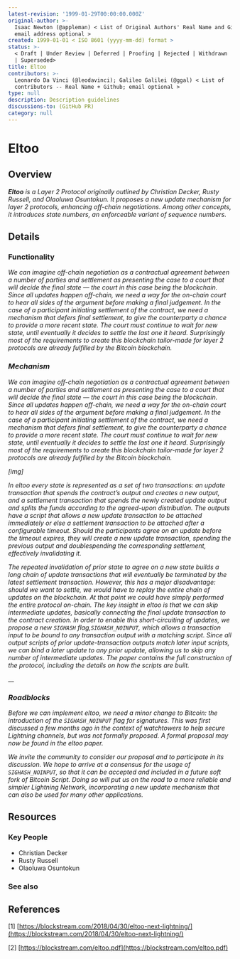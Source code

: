 ```yaml
---
latest-revision: '1999-01-29T00:00:00.000Z'
original-author: >-
  Isaac Newton (@appleman) < List of Original Authors' Real Name and Github;
  email address optional >
created: 1999-01-01 < ISO 8601 (yyyy-mm-dd) format >
status: >-
  < Draft | Under Review | Deferred | Proofing | Rejected | Withdrawn | Accepted
  | Superseded>
title: Eltoo
contributors: >-
  Leonardo Da Vinci (@leodavinci); Galileo Galilei (@ggal) < List of
  contributors -- Real Name + Github; email optional >
type: null
description: Description guidelines
discussions-to: (GitHub PR)
category: null
---
```


# Eltoo

## Overview

_**Eltoo** is a Layer 2 Protocol originally outlined by Christian Decker, Rusty Russell, and Olaoluwa Osuntokun. It proposes a new update mechanism for layer 2 protocols, enhancing off-chain negotiations. Among other concepts, it introduces state numbers, an enforceable variant of sequence numbers._ 

## Details

### Functionality

_We can imagine off-chain negotiation as a contractual agreement between a number of parties and settlement as presenting the case to a court that will decide the final state — the court in this case being the blockchain. Since all updates happen off-chain, we need a way for the on-chain court to hear all sides of the argument before making a final judgement. In the case of a participant initiating settlement of the contract, we need a mechanism that defers final settlement, to give the counterparty a chance to provide a more recent state. The court must continue to wait for new state, until eventually it decides to settle the last one it heard. Surprisingly most of the requirements to create this blockchain tailor-made for layer 2 protocols are already fulfilled by the Bitcoin blockchain._

### _Mechanism_

_We can imagine off-chain negotiation as a contractual agreement between a number of parties and settlement as presenting the case to a court that will decide the final state — the court in this case being the blockchain. Since all updates happen off-chain, we need a way for the on-chain court to hear all sides of the argument before making a final judgement. In the case of a participant initiating settlement of the contract, we need a mechanism that defers final settlement, to give the counterparty a chance to provide a more recent state. The court must continue to wait for new state, until eventually it decides to settle the last one it heard. Surprisingly most of the requirements to create this blockchain tailor-made for layer 2 protocols are already fulfilled by the Bitcoin blockchain._

_\[img\]_

_In eltoo every state is represented as a set of two transactions: an update transaction that spends the contract’s output and creates a new output, and a settlement transaction that spends the newly created update output and splits the funds according to the agreed-upon distribution. The outputs have a script that allows a new update transaction to be attached immediately or else a settlement transaction to be attached after a configurable timeout. Should the participants agree on an update before the timeout expires, they will create a new update transaction, spending the previous output and doublespending the corresponding settlement, effectively invalidating it._

_The repeated invalidation of prior state to agree on a new state builds a long chain of update transactions that will eventually be terminated by the latest settlement transaction. However, this has a major disadvantage: should we want to settle, we would have to replay the entire chain of updates on the blockchain. At that point we could have simply performed the entire protocol on-chain. The key insight in eltoo is that we can skip intermediate updates, basically connecting the final update transaction to the contract creation. In order to enable this short-circuiting of updates, we propose a new `SIGHASH` flag,`SIGHASH_NOINPUT`, which allows a transaction input to be bound to any transaction output with a matching script. Since all output scripts of prior update-transaction outputs match later input scripts, we can bind a later update to any prior update, allowing us to skip any number of intermediate updates. The paper contains the full construction of the protocol, including the details on how the scripts are built._  


\_\_

### _Roadblocks_

_Before we can implement eltoo, we need a minor change to Bitcoin: the introduction of the `SIGHASH_NOINPUT` flag for signatures. This was first discussed a few months ago in the context of watchtowers to help secure Lightning channels, but was not formally proposed. A formal proposal may now be found in the eltoo paper._

_We invite the community to consider our proposal and to participate in its discussion. We hope to arrive at a consensus for the usage of `SIGHASH_NOINPUT`, so that it can be accepted and included in a future soft fork of Bitcoin Script. Doing so will put us on the road to a more reliable and simpler Lightning Network, incorporating a new update mechanism that can also be used for many other applications._  


## Resources

### Key People

* Christian Decker
* Rusty Russell
* Olaoluwa Osuntokun

### See also

## References

\[1\] [https://blockstream.com/2018/04/30/eltoo-next-lightning/](https://blockstream.com/2018/04/30/eltoo-next-lightning/)

\[2\] [https://blockstream.com/eltoo.pdf](https://blockstream.com/eltoo.pdf)


